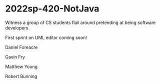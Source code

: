 # 2022sp-420-NotJava

Witness a group of CS students flail around pretending at being software developers.

First sprint on UML editor coming soon!


Daniel Foreacre

Gavin Fry

Matthew Young

Robert Bunning